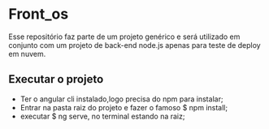 # Front_os
Esse repositório faz parte de um projeto genérico e será utilizado em conjunto com um projeto de back-end node.js apenas para teste de deploy em nuvem.
## Executar o projeto
- Ter o angular cli instalado,logo precisa do npm para instalar;
- Entrar na pasta raiz do projeto e fazer o famoso $ npm install;
- executar $ ng serve, no terminal estando na raiz;
